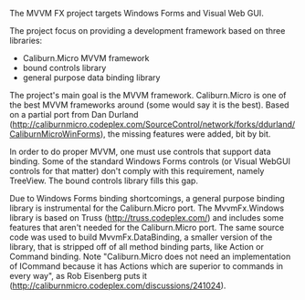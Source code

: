 The MVVM FX project targets Windows Forms and Visual Web GUI.

The project focus on providing a development framework based on three libraries:
- Caliburn.Micro MVVM framework
- bound controls library
- general purpose data binding library

The project's main goal is the MVVM framework. Caliburn.Micro is one of the best MVVM frameworks around (some would say it is the best). Based on a partial port from Dan Durland (http://caliburnmicro.codeplex.com/SourceControl/network/forks/ddurland/CaliburnMicroWinForms), the missing features were added, bit by bit.

In order to do proper MVVM, one must use controls that support data binding. Some of the standard Windows Forms controls (or Visual WebGUI controls for that matter) don't comply with this requirement, namely TreeView. The bound controls library fills this gap.

Due to Windows Forms binding shortcomings, a general purpose binding library is instrumental for the Caliburn.Micro port. The MvvmFx.Windows library is based on Truss (http://truss.codeplex.com/) and includes some features that aren't needed for the Caliburn.Micro port. The same source code was used to build MvvmFx.DataBinding, a smaller version of the library, that is stripped off of all method binding parts, like Action or Command binding. Note "Caliburn.Micro does not need an implementation of ICommand because it has Actions which are superior to commands in every way", as Rob Eisenberg puts it (http://caliburnmicro.codeplex.com/discussions/241024).
